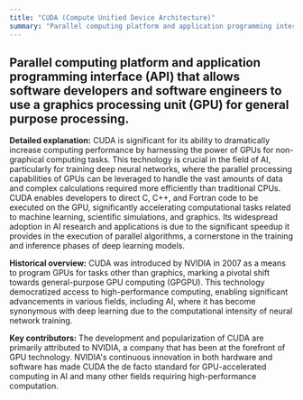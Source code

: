 ```yaml
---
title: "CUDA (Compute Unified Device Architecture)"
summary: "Parallel computing platform and application programming interface (API) that allows software developers and software engineers to use a graphics processing unit (GPU) for general purpose processing."
---
```


## Parallel computing platform and application programming interface (API) that allows software developers and software engineers to use a graphics processing unit (GPU) for general purpose processing.

**Detailed explanation:** CUDA is significant for its ability to dramatically increase computing performance by harnessing the power of GPUs for non-graphical computing tasks. This technology is crucial in the field of AI, particularly for training deep neural networks, where the parallel processing capabilities of GPUs can be leveraged to handle the vast amounts of data and complex calculations required more efficiently than traditional CPUs. CUDA enables developers to direct C, C++, and Fortran code to be executed on the GPU, significantly accelerating computational tasks related to machine learning, scientific simulations, and graphics. Its widespread adoption in AI research and applications is due to the significant speedup it provides in the execution of parallel algorithms, a cornerstone in the training and inference phases of deep learning models.

**Historical overview:** CUDA was introduced by NVIDIA in 2007 as a means to program GPUs for tasks other than graphics, marking a pivotal shift towards general-purpose GPU computing (GPGPU). This technology democratized access to high-performance computing, enabling significant advancements in various fields, including AI, where it has become synonymous with deep learning due to the computational intensity of neural network training.

**Key contributors:** The development and popularization of CUDA are primarily attributed to NVIDIA, a company that has been at the forefront of GPU technology. NVIDIA's continuous innovation in both hardware and software has made CUDA the de facto standard for GPU-accelerated computing in AI and many other fields requiring high-performance computation.

